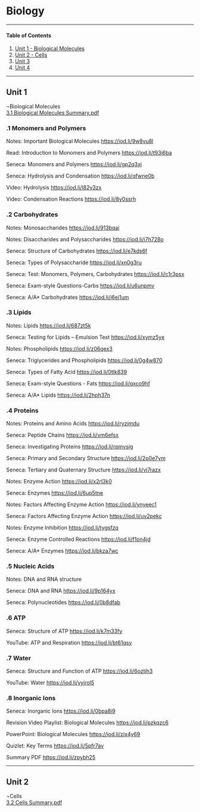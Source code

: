 # Biology  
---
#### Table of Contents
1. [Unit 1 - Biological Molecules](https://github.com/sgdwn/edu/edit/main/biology/README.md#unit-1)
2. [Unit 2 - Cells](https://github.com/sgdwn/edu/edit/main/biology/README.md#unit-2)
3. [Unit 3]()
4. [Unit 4]()
---
## Unit 1
¬Biological Molecules  
[3.1 Biological Molecules Summary.pdf](https://github.com/sgdwn/edu/files/6177342/3.1.Biological.Molecules.Summary.pdf)  

### .1 Monomers and Polymers	
Notes: Important Biological Molecules	https://iod.li/9w8vu8l 

Read: Introduction to Monomers and Polymers	https://iod.li/t93i6ba 

Seneca: Monomers and Polymers	https://iod.li/gp2q3xj 

Seneca: Hydrolysis and Condensation	https://iod.li/qfwne0b 

Video: Hydrolysis	https://iod.li/l82y3zx 

Video: Condensation Reactions	https://iod.li/8y0ssrh 

### .2 Carbohydrates	

Notes: Monosaccharides	https://iod.li/913bqai 

Notes: Disaccharides and Polysaccharides	https://iod.li/i7h728o 

Seneca: Structure of Carbohydrates	https://iod.li/e7kds6f 

Seneca: Types of Polysaccharide	https://iod.li/xn0g3ru 

Seneca: Test: Monomers, Polymers, Carbohydrates	https://iod.li/c1r3psx 

Seneca: Exam-style Questions-Carbs	https://iod.li/u6unpmv 

Seneca: A/A* Carbohydrates	https://iod.li/j6ej1um 

### .3 Lipids	

Notes: Lipids	https://iod.li/687zt5k 

Seneca: Testing for Lipids – Emulsion Test	https://iod.li/xymz5ye 

Notes: Phospholipids	https://iod.li/z06qex3 

Seneca: Triglycerides and Phospholipids	https://iod.li/0g4w870 

Seneca: Types of Fatty Acid	https://iod.li/0tlk839 

Seneca: Exam-style Questions - Fats	https://iod.li/qxco9hf 

Seneca: A/A* Lipids	https://iod.li/2hph37n 

### .4 Proteins	

Notes: Proteins and Amino Acids	https://iod.li/ryzjmdu 

Seneca: Peptide Chains	https://iod.li/vm6efsx 

Seneca: Investigating Proteins	https://iod.li/rpmvsig 

Seneca: Primary and Secondary Structure	https://iod.li/2p0e7ym 

Seneca: Tertiary and Quaternary Structure	https://iod.li/vi7razx 

Notes: Enzyme Action	https://iod.li/x2rl3k0 

Seneca: Enzymes	https://iod.li/6up5tne 

Notes: Factors Affecting Enzyme Action	https://iod.li/ynyeec1 

Seneca: Factors Affecting Enzyme Action	https://iod.li/uv2pekc 

Notes: Enzyme Inhibition	https://iod.li/tygsfzq 

Seneca: Enzyme Controlled Reactions	https://iod.li/f1on4jd 

Seneca: A/A* Enzymes	https://iod.li/bkza7wc 

### .5 Nucleic Acids	

Notes: DNA and RNA structure	
		
Seneca: DNA and RNA	https://iod.li/9p164yx 

Seneca: Polynucleotides	https://iod.li/0b8dfab 

### .6 ATP	

Seneca: Structure of ATP	https://iod.li/k7m33fy 

YouTube: ATP and Respiration	https://iod.li/bt61qsy 

			
### .7 Water	

Seneca: Structure and Function of ATP	https://iod.li/6oztjh3 

YouTube: Water	https://iod.li/yyjrol5 

### .8 Inorganic Ions	

Seneca: Inorganic Ions	https://iod.li/0bpa8i9 

Revision	Video Playlist: Biological Molecules	https://iod.li/pzkqzc6 

PowerPoint: Biological Molecules	https://iod.li/zix4y69 

Quizlet: Key Terms	https://iod.li/5pfr7av 

Summary PDF	https://iod.li/zpybh25 


---

## Unit 2
¬Cells  
[3.2 Cells Summary.pdf](https://github.com/sgdwn/edu/files/6177343/3.2.Cells.Summary.pdf)  



